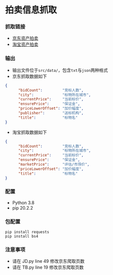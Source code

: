 # 拍卖信息抓取

### 抓取链接
- [京东资产拍卖](https://auction.jd.com/zichan.html/)
- [淘宝资产拍卖](https://zc-paimai.taobao.com/zc/index.htm?scm=20140647.sem.pm.wushuang5473)

### 输出
- 输出文件位于`src/data/`，包含`txt`与`json`两种格式
- 京东抓取数据如下
```json
{
      "bidCount":         "竞标人数",
      "city":             "标物所在城市",
      "currentPrice":     "当前标价",
      "ensurePrice":      "保证金",
      "priceLowerOffset": "加价幅度",
      "publisher":        "送标机构",
      "title":            "标物名"
}
```
- 淘宝抓取数据如下
```json
{
      "bidCount":         "竞标人数",
      "city":             "标物所在城市",
      "currentPrice":     "当前标价",
      "ensurePrice":      "保证金",
      "marketPrice":      "评估/市场价",
      "priceLowerOffset": "加价幅度",
      "title":            "标物名"
}
```

### 配置
- Python 3.8
- pip 20.2.2

### 包配置
```
pip install requests
pip install bs4
```

### 注意事项
- 请在 JD.py line 49 修改京东爬取页数
- 请在 TB.py line 19 修改京东爬取页数

